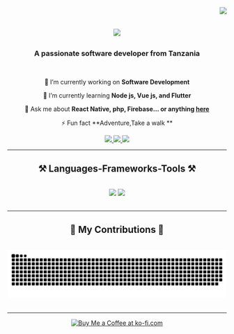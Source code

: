<a href="https://wa.me/255624023240">
<img align="right" src="https://img.shields.io/badge/WhatsApp-25D366?style=for-the-badge&logo=whatsapp&logoColor=white">
</a>

<h1 align="center">
    <img src="https://readme-typing-svg.herokuapp.com/?font=Righteous&size=35&center=true&vCenter=true&width=500&height=70&duration=4000&lines=Hi+There!+👋;+I'm+Frolian+Ernest!;" />
</h1>

<h3 align="center">A passionate software developer from Tanzania </h3>

<br/>

<div align="center">
 
 🔭 I’m currently working on **Software Development**
 
 🌱 I’m currently learning **Node js, Vue js, and  Flutter**

💬 Ask me about **React Native, php, Firebase... or anything [here]((https://github.com/FROLIANI))**

⚡ Fun fact **Adventure,Take a walk **

 </div>
 
<div align="center"> 
  <a href="mailto:froliernest98@gmail.com">
    <img src="https://img.shields.io/badge/Gmail-333333?style=for-the-badge&logo=gmail&logoColor=red" />
  </a>
  <a href="https://www.linkedin.com/in/frolian-ernest-9b0674246/" target="_blank">
    <img src="https://img.shields.io/badge/LinkedIn-0077B5?style=for-the-badge&logo=linkedin&logoColor=white" target="_blank" />
  </a>
  <a href="https://frolian.solo.co.tz" target="_blank">
     <img src="https://img.shields.io/badge/Portfolio-FF5722?style=for-the-badge&logo=todoist&logoColor=white" target="_blank" />

  </a>
</div>

 <hr/>
 
<h2 align="center">⚒️ Languages-Frameworks-Tools ⚒️</h2>
<br/>
<div align="center">
    <img src="https://skillicons.dev/icons?i=react,php,laravel,bootstrap,html,css,vscode,github,figma,vue,git"/>
    <img src="https://skillicons.dev/icons?i=nodejs,javascript,typescript,express,firebase,java,mysql,wordpress" /><br>
</div>

<br/>
<hr/>

<div align="center">
  <h2>🐍 My Contributions 🐍</h2>
  <br>
  <img alt="snake eating my contributions" src="https://raw.githubusercontent.com/salesp07/salesp07/output/github-contribution-grid-snake.svg" />
  <br/><br/>
</div>


<hr/>


<div align="center">
<a href='https://ko-fi.com/V7V4RAK9C' target='_blank'><img height='64' style='border:0px;height:64px;' src='https://storage.ko-fi.com/cdn/kofi1.png?v=3' border='0' alt='Buy Me a Coffee at ko-fi.com' /></a>
</div>

<br/>
